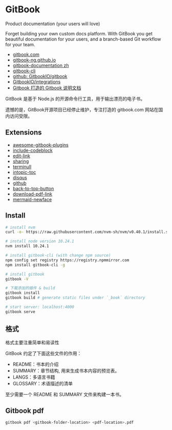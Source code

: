 # GitBook

Product documentation (your users will love)

Forget building your own custom docs platform. With GitBook you get beautiful documentation for your users, and a branch-based Git workflow for your team.

- [gitbook.com](https://www.gitbook.com/)
- [gitbook-ng.github.io](https://gitbook-ng.github.io/)
- [gitbook-documentation zh](https://chrisniael.gitbooks.io/gitbook-documentation/content/index.html)
- [gitbook-cli](https://github.com/GitbookIO/gitbook-cli)
- [github: GitbookIO/gitbook](https://github.com/GitbookIO/gitbook)
- [GitbookIO/integrations](https://github.com/GitbookIO/integrations)
- [Gitbook 打造的 Gitbook 说明文档](https://www.mapull.com/gitbook/comscore/)

GitBook 是基于 Node.js 的开源命令行工具，用于输出漂亮的电子书。

遗憾的是，GitBook开源项目已经停止维护，专注打造的 gitbook.com 网站在国内访问受限。

## Extensions

- [awesome-gitbook-plugins](https://github.com/swapagarwal/awesome-gitbook-plugins?tab=readme-ov-file)
- [include-codeblock](https://github.com/azu/gitbook-plugin-include-codeblock)
- [edit-link](https://github.com/rtCamp/gitbook-plugin-edit-link)
- [sharing](https://github.com/GitbookIO/plugin-sharing)
- [terminull](https://github.com/ridaeh/gitbook-plugin-terminull)
- [intopic-toc](https://github.com/fzankl/gitbook-plugin-intopic-toc)
- [disqus](https://github.com/GitbookIO/plugin-disqus)
- [github](https://github.com/GitbookIO/plugin-github)
- [back-to-top-button](https://github.com/stuebersystems/gitbook-plugin-back-to-top-button)
- [download-pdf-link](https://github.com/show0k/gitbook-plugin-download-pdf-link)
- [mermaid-newface](https://github.com/TakuroFukamizu/gitbook-plugin-mermaid-newface)

## Install

```bash
# install nvm
curl -o- https://raw.githubusercontent.com/nvm-sh/nvm/v0.40.1/install.sh | bash

# install node version 10.24.1
nvm install 10.24.1

# install gitbook-cli (with change npm source)
npm config set registry https://registry.npmmirror.com
npm install gitbook-cli -g

# install gitbook
gitbook -V

# 下载添加的插件 & build
gitbook install
gitbook build # generate static files under `_book` directory

# start server: localhost:4000
gitbook serve
```

## 格式

格式主要注重简单和易读性

GitBook 约定了下面这些文件的作用：

- README：书本的介绍
- SUMMARY：章节结构, 用来生成书本内容的预览表。
- LANGS：多语言书籍
- GLOSSARY：术语描述的清单

至少需要一个 README 和 SUMMARY 文件来构建一本书。

## Gitbook pdf

```bash
gitbook pdf <gitbook-folder-location> <pdf-location>.pdf
```